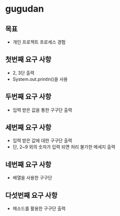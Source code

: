 # gugudan

## 목표
* 개인 프로젝트 프로세스 경험

## 첫번째 요구 사항
* 2, 3단 출력
* System.out.println()을 사용

## 두번째 요구 사항
* 입력 받은 값을 통한 구구단 출력

## 세번째 요구 사항
* 입력 받은 값에 대한 구구단 출력
* 단, 2~9 외의 숫자가 입력 되면 처리 불가한 메세지 출력

## 네번째 요구 사항
* 배열을 사용한 구구단 

## 다섯번째 요구 사항
* 메소드를 활용한 구구단 출력
